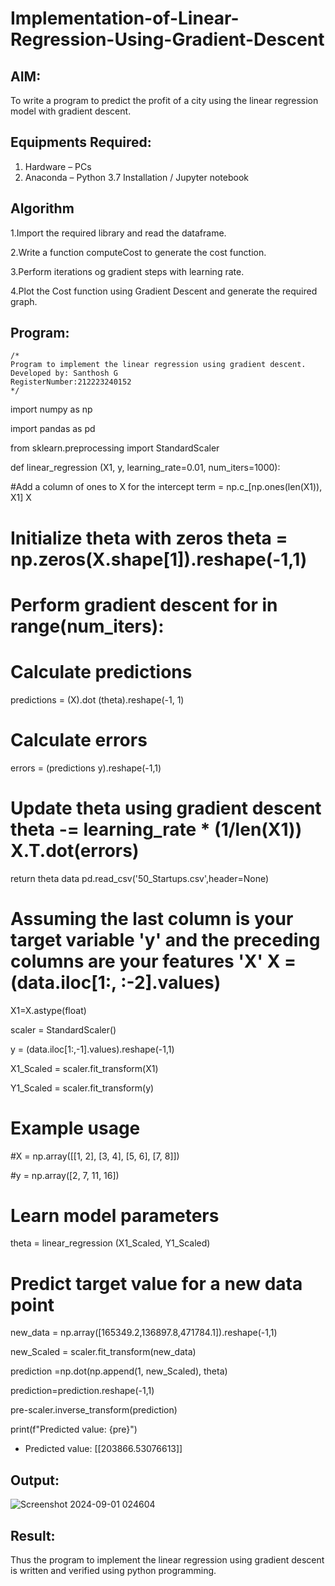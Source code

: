 # Implementation-of-Linear-Regression-Using-Gradient-Descent

## AIM:
To write a program to predict the profit of a city using the linear regression model with gradient descent.

## Equipments Required:
1. Hardware – PCs
2. Anaconda – Python 3.7 Installation / Jupyter notebook

## Algorithm
1.Import the required library and read the dataframe.

2.Write a function computeCost to generate the cost function.

3.Perform iterations og gradient steps with learning rate.

4.Plot the Cost function using Gradient Descent and generate the required graph. 

## Program:
```
/*
Program to implement the linear regression using gradient descent.
Developed by: Santhosh G
RegisterNumber:212223240152
*/
```
import numpy as np

import pandas as pd

from sklearn.preprocessing import StandardScaler

def linear_regression (X1, y, learning_rate=0.01, num_iters=1000):

#Add a column of ones to X for the intercept term = np.c_[np.ones(len(X1)), X1] X

# Initialize theta with zeros theta = np.zeros(X.shape[1]).reshape(-1,1)

# Perform gradient descent for in range(num_iters):

# Calculate predictions

predictions = (X).dot (theta).reshape(-1, 1)

# Calculate errors

errors = (predictions y).reshape(-1,1)

# Update theta using gradient descent theta -= learning_rate * (1/len(X1)) X.T.dot(errors)

return theta
data pd.read_csv('50_Startups.csv',header=None)

# Assuming the last column is your target variable 'y' and the preceding columns are your features 'X' X = (data.iloc[1:, :-2].values)

X1=X.astype(float)

scaler = StandardScaler()

y = (data.iloc[1:,-1].values).reshape(-1,1)

X1_Scaled = scaler.fit_transform(X1)

Y1_Scaled = scaler.fit_transform(y)

# Example usage

#X = np.array([[1, 2], [3, 4], [5, 6], [7, 8]])

#y = np.array([2, 7, 11, 16])

# Learn model parameters

theta = linear_regression (X1_Scaled, Y1_Scaled)

# Predict target value for a new data point

new_data = np.array([165349.2,136897.8,471784.1]).reshape(-1,1)

new_Scaled = scaler.fit_transform(new_data)

prediction =np.dot(np.append(1, new_Scaled), theta)

prediction=prediction.reshape(-1,1)

pre-scaler.inverse_transform(prediction)

print(f"Predicted value: {pre}")

- Predicted value: [[203866.53076613]]


## Output:
![Screenshot 2024-09-01 024604](https://github.com/user-attachments/assets/b04f43f2-86ec-4770-98e0-057ddf2585b2)



## Result:
Thus the program to implement the linear regression using gradient descent is written and verified using python programming.
